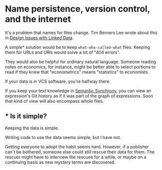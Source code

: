 # Name persistence, version control, and the internet

It's a problem that names for files change. Tim Berners Lee wrote about this in [Design Issues with Linked Data](https://www.w3.org/DesignIssues/LinkedData.html).

A simple* solution would be to keep `what-who-called-what` files. Keeping them for URLs and URIs would solve a lot of "404 errors".

They would also be helpful for ordinary natural language. Someone reading notes on economics, for instance, might be better able to select portions to read if they knew that "econometrics" means "statistics" to economists.

If your data is in VCS software, you're halfway there.

If you keep your text knowledge in [Semantic Synchrony](https://github.com/synchrony/smsn/wiki), you can view an expression's Git history as if it was part of the graph of expressions. Soon that kind of view will also encompass whole files.

## * Is it simple?
Keeping the data is simple.

Writing code to use the data seems simple, but I have not.

Getting everyone to adopt the habit seems hard. However, if a publisher can't be bothered, someone else could still rescue their data for them. The rescuer might have to interview the rescuee for a while, or maybe on a continuing basis as new mystery terms are discovered.
